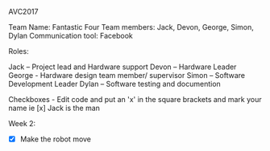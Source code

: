 AVC2017

Team Name: Fantastic Four
Team members: Jack, Devon, George, Simon, Dylan
Communication tool: Facebook

Roles:

Jack – Project lead and Hardware support
Devon – Hardware Leader
George  - Hardware design team member/ supervisor
Simon – Software Development Leader
Dylan – Software testing and documention

Checkboxes - Edit code and put an 'x' in the square brackets and mark your name
ie [x] Jack is the man 

Week 2:
- [x] Make the robot move
